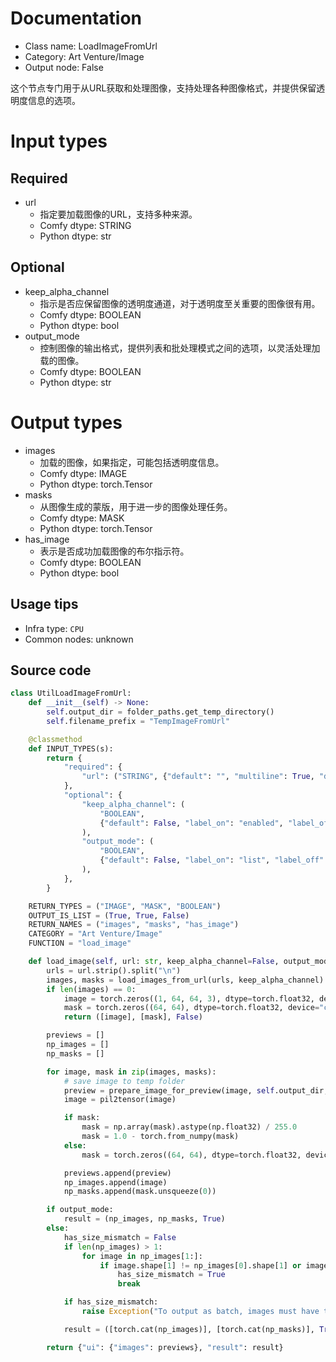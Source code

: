 
# Documentation
- Class name: LoadImageFromUrl
- Category: Art Venture/Image
- Output node: False

这个节点专门用于从URL获取和处理图像，支持处理各种图像格式，并提供保留透明度信息的选项。

# Input types
## Required
- url
    - 指定要加载图像的URL，支持多种来源。
    - Comfy dtype: STRING
    - Python dtype: str
## Optional
- keep_alpha_channel
    - 指示是否应保留图像的透明度通道，对于透明度至关重要的图像很有用。
    - Comfy dtype: BOOLEAN
    - Python dtype: bool
- output_mode
    - 控制图像的输出格式，提供列表和批处理模式之间的选项，以灵活处理加载的图像。
    - Comfy dtype: BOOLEAN
    - Python dtype: str

# Output types
- images
    - 加载的图像，如果指定，可能包括透明度信息。
    - Comfy dtype: IMAGE
    - Python dtype: torch.Tensor
- masks
    - 从图像生成的蒙版，用于进一步的图像处理任务。
    - Comfy dtype: MASK
    - Python dtype: torch.Tensor
- has_image
    - 表示是否成功加载图像的布尔指示符。
    - Comfy dtype: BOOLEAN
    - Python dtype: bool


## Usage tips
- Infra type: `CPU`
- Common nodes: unknown


## Source code
```python
class UtilLoadImageFromUrl:
    def __init__(self) -> None:
        self.output_dir = folder_paths.get_temp_directory()
        self.filename_prefix = "TempImageFromUrl"

    @classmethod
    def INPUT_TYPES(s):
        return {
            "required": {
                "url": ("STRING", {"default": "", "multiline": True, "dynamicPrompts": False}),
            },
            "optional": {
                "keep_alpha_channel": (
                    "BOOLEAN",
                    {"default": False, "label_on": "enabled", "label_off": "disabled"},
                ),
                "output_mode": (
                    "BOOLEAN",
                    {"default": False, "label_on": "list", "label_off": "batch"},
                ),
            },
        }

    RETURN_TYPES = ("IMAGE", "MASK", "BOOLEAN")
    OUTPUT_IS_LIST = (True, True, False)
    RETURN_NAMES = ("images", "masks", "has_image")
    CATEGORY = "Art Venture/Image"
    FUNCTION = "load_image"

    def load_image(self, url: str, keep_alpha_channel=False, output_mode=False):
        urls = url.strip().split("\n")
        images, masks = load_images_from_url(urls, keep_alpha_channel)
        if len(images) == 0:
            image = torch.zeros((1, 64, 64, 3), dtype=torch.float32, device="cpu")
            mask = torch.zeros((64, 64), dtype=torch.float32, device="cpu")
            return ([image], [mask], False)

        previews = []
        np_images = []
        np_masks = []

        for image, mask in zip(images, masks):
            # save image to temp folder
            preview = prepare_image_for_preview(image, self.output_dir, self.filename_prefix)
            image = pil2tensor(image)

            if mask:
                mask = np.array(mask).astype(np.float32) / 255.0
                mask = 1.0 - torch.from_numpy(mask)
            else:
                mask = torch.zeros((64, 64), dtype=torch.float32, device="cpu")

            previews.append(preview)
            np_images.append(image)
            np_masks.append(mask.unsqueeze(0))

        if output_mode:
            result = (np_images, np_masks, True)
        else:
            has_size_mismatch = False
            if len(np_images) > 1:
                for image in np_images[1:]:
                    if image.shape[1] != np_images[0].shape[1] or image.shape[2] != np_images[0].shape[2]:
                        has_size_mismatch = True
                        break

            if has_size_mismatch:
                raise Exception("To output as batch, images must have the same size. Use list output mode instead.")

            result = ([torch.cat(np_images)], [torch.cat(np_masks)], True)

        return {"ui": {"images": previews}, "result": result}

```
